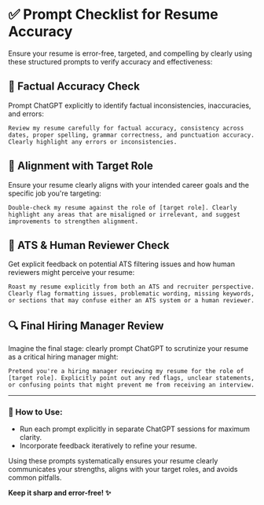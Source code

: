 # ✅ Prompt Checklist for Resume Accuracy

Ensure your resume is error-free, targeted, and compelling by clearly using these structured prompts to verify accuracy and effectiveness:

## 📝 Factual Accuracy Check

Prompt ChatGPT explicitly to identify factual inconsistencies, inaccuracies, and errors:

```
Review my resume carefully for factual accuracy, consistency across dates, proper spelling, grammar correctness, and punctuation accuracy. Clearly highlight any errors or inconsistencies.
```

## 🎯 Alignment with Target Role

Ensure your resume clearly aligns with your intended career goals and the specific job you're targeting:

```
Double-check my resume against the role of [target role]. Clearly highlight any areas that are misaligned or irrelevant, and suggest improvements to strengthen alignment.
```

## 🤖 ATS & Human Reviewer Check

Get explicit feedback on potential ATS filtering issues and how human reviewers might perceive your resume:

```
Roast my resume explicitly from both an ATS and recruiter perspective. Clearly flag formatting issues, problematic wording, missing keywords, or sections that may confuse either an ATS system or a human reviewer.
```

## 🔍 Final Hiring Manager Review

Imagine the final stage: clearly prompt ChatGPT to scrutinize your resume as a critical hiring manager might:

```
Pretend you're a hiring manager reviewing my resume for the role of [target role]. Explicitly point out any red flags, unclear statements, or confusing points that might prevent me from receiving an interview.
```

---

### 🚀 How to Use:
- Run each prompt explicitly in separate ChatGPT sessions for maximum clarity.
- Incorporate feedback iteratively to refine your resume.

Using these prompts systematically ensures your resume clearly communicates your strengths, aligns with your target roles, and avoids common pitfalls.

**Keep it sharp and error-free! ✨**

